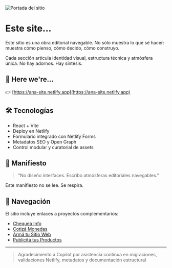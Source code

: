 ![Portada del sitio](https://ana-site.netlify.app/preview.jpg)
# Este site...

Este sitio es una obra editorial navegable. No sólo muestra lo que sé hacer: muestra cómo pienso, cómo decido, cómo construyo.

Cada sección articula identidad visual, estructura técnica y atmósfera única. No hay adornos. Hay síntesis.

## 🔗 Here we're...


👉 [https://ana-site.netlify.app](https://ana-site.netlify.app)

## 🛠️ Tecnologías

- React + Vite
- Deploy en Netlify
- Formulario integrado con Netlify Forms
- Metadatos SEO y Open Graph
- Control modular y curatorial de assets

## 📖 Manifiesto

> “No diseño interfaces. Escribo atmósferas editoriales navegables.”

Este manifiesto no se lee. Se respira.

## 🧭 Navegación

El sitio incluye enlaces a proyectos complementarios:

- [Chequeá Info](https://checkit-anna.netlify.app)
- [Cotizá Monedas](https://cotizador-ana.netlify.app)
- [Armá tu Sitio Web](https://codigo-ba.github.io/site/)
- [Publicitá tus Productos](https://codigo-ba.github.io/Outfits_public)

---
> Agradecimiento a Copilot por asistencia continua en migraciones, validaciones Netlify, metadatos y documentación estructural




